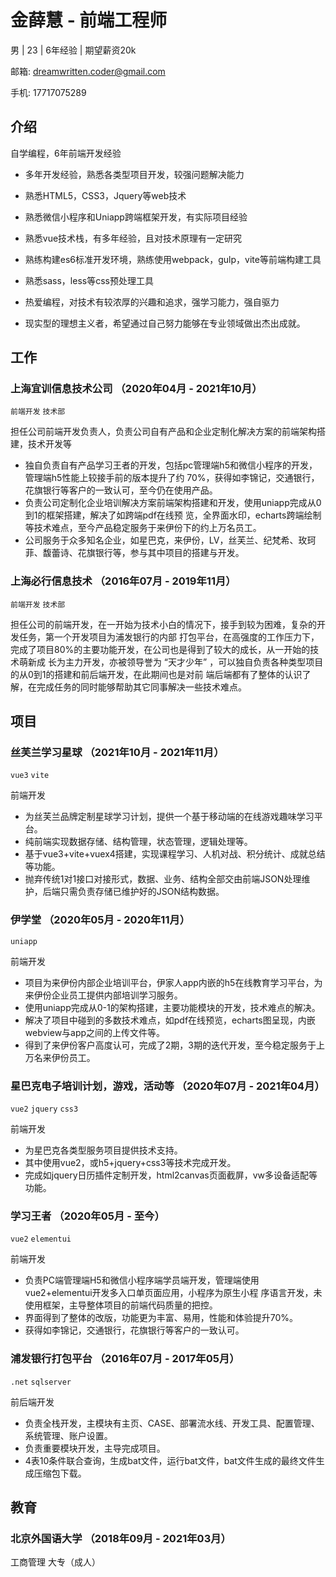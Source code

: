 # 金薛慧 - 前端工程师

男 | 23 | 6年经验 | 期望薪资20k

邮箱: dreamwritten.coder@gmail.com

手机: 17717075289

## 介绍

自学编程，6年前端开发经验

- 多年开发经验，熟悉各类型项目开发，较强问题解决能力

- 熟悉HTML5，CSS3，Jquery等web技术

- 熟悉微信小程序和Uniapp跨端框架开发，有实际项目经验

- 熟悉vue技术栈，有多年经验，且对技术原理有一定研究

- 熟练构建es6标准开发环境，熟练使用webpack，gulp，vite等前端构建工具

- 熟悉sass，less等css预处理工具

- 热爱编程，对技术有较浓厚的兴趣和追求，强学习能力，强自驱力

- 现实型的理想主义者，希望通过自己努力能够在专业领域做出杰出成就。

## 工作

### 上海宜训信息技术公司 （2020年04月 - 2021年10月）

`前端开发` `技术部`

担任公司前端开发负责人，负责公司自有产品和企业定制化解决方案的前端架构搭建，技术开发等

- 独自负责自有产品学习王者的开发，包括pc管理端h5和微信小程序的开发，管理端h5性能上较接手前的版本提升了约 70%，获得如李锦记，交通银行，花旗银行等客户的一致认可，至今仍在使用产品。
- 负责公司定制化企业培训解决方案前端架构搭建和开发，使用uniapp完成从0到1的框架搭建，解决了如跨端pdf在线预 览，全界面水印，echarts跨端绘制等技术难点，至今产品稳定服务于来伊份下的约上万名员工。
- 公司服务于众多知名企业，如星巴克，来伊份，LV，丝芙兰、纪梵希、玫珂菲、馥蕾诗、花旗银行等，参与其中项目的搭建与开发。

### 上海必行信息技术 （2016年07月 - 2019年11月）

`前端开发` `技术部`

担任公司的前端开发，在一开始为技术小白的情况下，接手到较为困难，复杂的开发任务，第一个开发项目为浦发银行的内部 打包平台，在高强度的工作压力下，完成了项目80%的主要功能开发，在公司也是得到了较大的成长，从一开始的技术萌新成 长为主力开发，亦被领导誉为 “天才少年” ，可以独自负责各种类型项目的从0到1的搭建和前后端开发，在此期间也是对前 端后端都有了整体的认识了解，在完成任务的同时能够帮助其它同事解决一些技术难点。

## 项目

### 丝芙兰学习星球 （2021年10月 - 2021年11月）

`vue3` `vite`

前端开发 

- 为丝芙兰品牌定制星球学习计划，提供一个基于移动端的在线游戏趣味学习平台。 
- 纯前端实现数据存储、结构管理，状态管理，逻辑处理等。
- 基于vue3+vite+vuex4搭建，实现课程学习、人机对战、积分统计、成就总结等功能。
- 抛弃传统1对1接口对接形式，数据、业务、结构全部交由前端JSON处理维护，后端只需负责存储已维护好的JSON结构数据。

### 伊学堂 （2020年05月 - 2020年11月）

`uniapp`

前端开发 

- 项目为来伊份内部企业培训平台，伊家人app内嵌的h5在线教育学习平台，为来伊份企业员工提供内部培训学习服务。
- 使用uniapp完成从0-1的架构搭建，主要功能模块的开发，技术难点的解决。
- 解决了项目中碰到的多数技术难点，如pdf在线预览，echarts图呈现，内嵌webview与app之间的上传文件等。
- 得到了来伊份客户高度认可，完成了2期，3期的迭代开发，至今稳定服务于上万名来伊份员工。

### 星巴克电子培训计划，游戏，活动等 （2020年07月 - 2021年04月）

`vue2` `jquery` `css3`

前端开发 

- 为星巴克各类型服务项目提供技术支持。
- 其中使用vue2，或h5+jquery+css3等技术完成开发。
- 完成如jquery日历插件定制开发，html2canvas页面截屏，vw多设备适配等功能。

### 学习王者 （2020年05月 - 至今）

`vue2` `elementui`

前端开发 

- 负责PC端管理端H5和微信小程序端学员端开发，管理端使用vue2+elementui开发多入口单页面应用，小程序为原生小程 序语言开发，未使用框架，主导整体项目的前端代码质量的把控。
- 界面得到了整体的改版，功能更为丰富、易用，性能和体验提升70%。
- 获得如李锦记，交通银行，花旗银行等客户的一致认可。

### 浦发银行打包平台 （2016年07月 - 2017年05月）

`.net` `sqlserver`

前后端开发

- 负责全栈开发，主模块有主页、CASE、部署流水线、开发工具、配置管理、系统管理、账户设置。
- 负责重要模块开发，主导完成项目。
- 4表10条件联合查询，生成bat文件，运行bat文件，bat文件生成的最终文件生成压缩包下载。

## 教育

### 北京外国语大学 （2018年09月 - 2021年03月）

工商管理 大专（成人）
